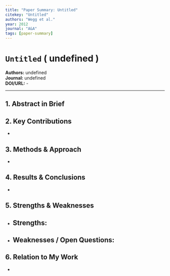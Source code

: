 ```yaml
---
title: "Paper Summary: Untitled"
citekey: "Untitled"
authors: "Wegg et al."
year: 2012
journal: "A&A"
tags: [paper-summary]
---
```


# `Untitled` ( undefined )  
**Authors:** undefined  
**Journal:** undefined  
**DOI/URL:** -  

---

## 1. Abstract in Brief
> 

## 2. Key Contributions
- 

## 3. Methods & Approach
- 

## 4. Results & Conclusions
- 

## 5. Strengths & Weaknesses
- **Strengths:**  
  -  
- **Weaknesses / Open Questions:**  
  -  

## 6. Relation to My Work
- 
